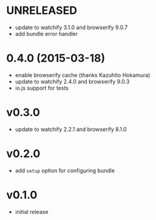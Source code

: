 # UNRELEASED

  * update to watchify 3.1.0 and browserify 9.0.7
  * add bundle error handler

# 0.4.0 (2015-03-18)

  * enable browserify cache (thanks Kazuhito Hokamura)
  * update to watchify 2.4.0 and browserify 9.0.3
  * io.js support for tests

# v0.3.0

  * update to watchify 2.2.1 and browserify 8.1.0

# v0.2.0

  * add `setup` option for configuring bundle

# v0.1.0

  * initial release

